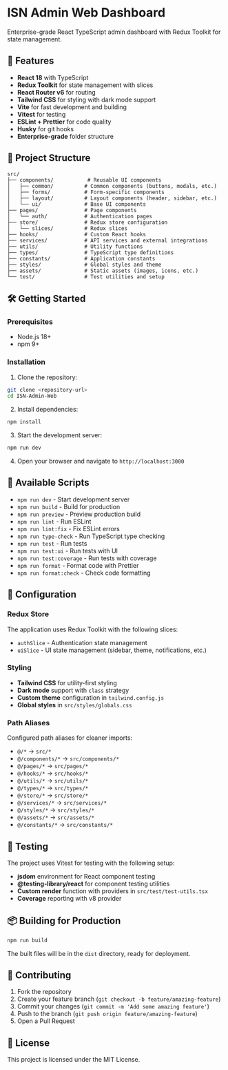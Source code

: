 # ISN Admin Web Dashboard

Enterprise-grade React TypeScript admin dashboard with Redux Toolkit for state management.

## 🚀 Features

- **React 18** with TypeScript
- **Redux Toolkit** for state management with slices
- **React Router v6** for routing
- **Tailwind CSS** for styling with dark mode support
- **Vite** for fast development and building
- **Vitest** for testing
- **ESLint + Prettier** for code quality
- **Husky** for git hooks
- **Enterprise-grade** folder structure

## 📁 Project Structure

```
src/
├── components/           # Reusable UI components
│   ├── common/          # Common components (buttons, modals, etc.)
│   ├── forms/           # Form-specific components
│   ├── layout/          # Layout components (header, sidebar, etc.)
│   └── ui/              # Base UI components
├── pages/               # Page components
│   └── auth/            # Authentication pages
├── store/               # Redux store configuration
│   └── slices/          # Redux slices
├── hooks/               # Custom React hooks
├── services/            # API services and external integrations
├── utils/               # Utility functions
├── types/               # TypeScript type definitions
├── constants/           # Application constants
├── styles/              # Global styles and theme
├── assets/              # Static assets (images, icons, etc.)
└── test/                # Test utilities and setup
```

## 🛠️ Getting Started

### Prerequisites

- Node.js 18+ 
- npm 9+

### Installation

1. Clone the repository:
```bash
git clone <repository-url>
cd ISN-Admin-Web
```

2. Install dependencies:
```bash
npm install
```

3. Start the development server:
```bash
npm run dev
```

4. Open your browser and navigate to `http://localhost:3000`

## 📜 Available Scripts

- `npm run dev` - Start development server
- `npm run build` - Build for production
- `npm run preview` - Preview production build
- `npm run lint` - Run ESLint
- `npm run lint:fix` - Fix ESLint errors
- `npm run type-check` - Run TypeScript type checking
- `npm run test` - Run tests
- `npm run test:ui` - Run tests with UI
- `npm run test:coverage` - Run tests with coverage
- `npm run format` - Format code with Prettier
- `npm run format:check` - Check code formatting

## 🔧 Configuration

### Redux Store

The application uses Redux Toolkit with the following slices:
- `authSlice` - Authentication state management
- `uiSlice` - UI state management (sidebar, theme, notifications, etc.)

### Styling

- **Tailwind CSS** for utility-first styling
- **Dark mode** support with `class` strategy
- **Custom theme** configuration in `tailwind.config.js`
- **Global styles** in `src/styles/globals.css`

### Path Aliases

Configured path aliases for cleaner imports:
- `@/*` → `src/*`
- `@/components/*` → `src/components/*`
- `@/pages/*` → `src/pages/*`
- `@/hooks/*` → `src/hooks/*`
- `@/utils/*` → `src/utils/*`
- `@/types/*` → `src/types/*`
- `@/store/*` → `src/store/*`
- `@/services/*` → `src/services/*`
- `@/styles/*` → `src/styles/*`
- `@/assets/*` → `src/assets/*`
- `@/constants/*` → `src/constants/*`

## 🧪 Testing

The project uses Vitest for testing with the following setup:
- **jsdom** environment for React component testing
- **@testing-library/react** for component testing utilities
- **Custom render** function with providers in `src/test/test-utils.tsx`
- **Coverage** reporting with v8 provider

## 📦 Building for Production

```bash
npm run build
```

The built files will be in the `dist` directory, ready for deployment.

## 🤝 Contributing

1. Fork the repository
2. Create your feature branch (`git checkout -b feature/amazing-feature`)
3. Commit your changes (`git commit -m 'Add some amazing feature'`)
4. Push to the branch (`git push origin feature/amazing-feature`)
5. Open a Pull Request

## 📄 License

This project is licensed under the MIT License.